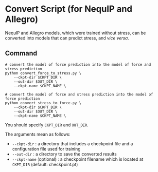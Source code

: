 # Convert Script (for NequIP and Allegro)

NequIP and Allegro models, which were trained without stress, can be converted into models that can predict stress, and *vice versa*.

## Command

```
# convert the model of force prediction into the model of force and stress prediction
python convert_force_to_stress.py \
    --ckpt-dir $CKPT_DIR \
    --out-dir $OUT_DIR \
    --ckpt-name $CKPT_NAME \

# convert the model of force and stress prediction into the model of force prediction
python convert_stress_to_force.py \
    --ckpt-dir $CKPT_DIR \
    --out-dir $OUT_DIR \
    --ckpt-name $CKPT_NAME \
```
You should specify `CKPT_DIR` and `OUT_DIR`.

The arguments mean as follows:

* `--ckpt-dir` : a directory that includes a checkpoint file and a configuration file used for training
* `--out-dir` : a directory to save the converted results
* `--ckpt-name` (optional) : a checkpoint filename which is located at `CKPT_DIR` (default: checkpoint.pt)

